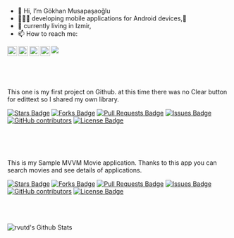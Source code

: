 - 👋 Hi, I’m Gökhan Musapaşaoğlu
- 👨🏻‍💻 developing mobile applications for Android devices,🥸
- 🌱 currently living in Izmir,
- 📫 How to reach me:

<a target="_blank" href="https://www.linkedin.com/in/gokhanmusapasaoglu/">
  <img align="left" alt="Gökhan's LinkedIN" width="22px" src="https://raw.githubusercontent.com/peterthehan/peterthehan/master/assets/linkedin.svg" />
</a>
<a target="_blank" href="https://stackoverflow.com/users/1550887/g%c3%b6khan-musapa%c5%9fao%c4%9flu-%e3%83%85">
  <img align="left" alt="Gökhan's LinkedIN" width="22px" src="https://cdn.jsdelivr.net/npm/simple-icons@3.13.0/icons/stackoverflow.svg" />
</a>
<a target="_blank" href="https://www.instagram.com/gokhan_musapasaoglu//">
  <img align="left" alt="Gökhan's Instagram" width="22px" src="https://cdn.jsdelivr.net/npm/simple-icons@v3/icons/instagram.svg" />
</a>
<a href="https://open.spotify.com/user/1199991630?si=aI_FyW9aTRShkbeyTny7Fg">
  <img align="left" alt="Gökhan's Spotify" width="22px" src="https://raw.githubusercontent.com/peterthehan/peterthehan/master/assets/spotify.svg" />
</a>

![](https://visitor-badge.glitch.me/badge?page_id=GhOsTTT.GhOsTTT)


<br />
<br />
<br />

This one is my first project on Github.
at this time there was no Clear button for edittext so I shared my own library.

<a href="https://github.com/GhOsTTT/editTextXbutton/stargazers"><img src="https://img.shields.io/github/stars/GhOsTTT/editTextXbutton" alt="Stars Badge"/></a>
<a href="https://github.com/GhOsTTT/editTextXbutton/network/members"><img src="https://img.shields.io/github/forks/GhOsTTT/editTextXbutton" alt="Forks Badge"/></a>
<a href="https://github.com/GhOsTTT/GhOsTTT-readme/pulls"><img src="https://img.shields.io/github/issues-pr/GhOsTTT/editTextXbutton" alt="Pull Requests Badge"/></a>
<a href="https://github.com/GhOsTTT/GhOsTTT-readme/issues"><img src="https://img.shields.io/github/issues/GhOsTTT/editTextXbutton" alt="Issues Badge"/></a>
<a href="https://github.com/GhOsTTT/GhOsTTT/graphs/contributors"><img alt="GitHub contributors" src="https://img.shields.io/github/contributors/GhOsTTT/editTextXbutton?color=2b9348"></a>
<a href="https://github.com/GhOsTTT/GhOsTTT/blob/master/LICENSE"><img src="https://img.shields.io/github/license/GhOsTTT/editTextXbutton?color=2b9348" alt="License Badge"/></a>

<br />
<br />
<br />


This is my Sample MVVM Movie application.
Thanks to this app you can search movies and see details of applications.

<a href="https://github.com/GhOsTTT/MvvmSampleApp/stargazers"><img src="https://img.shields.io/github/stars/GhOsTTT/MvvmSampleApp" alt="Stars Badge"/></a>
<a href="https://github.com/GhOsTTT/MvvmSampleApp/network/members"><img src="https://img.shields.io/github/forks/GhOsTTT/MvvmSampleApp" alt="Forks Badge"/></a>
<a href="https://github.com/GhOsTTT/MvvmSampleApp/pulls"><img src="https://img.shields.io/github/issues-pr/GhOsTTT/MvvmSampleApp" alt="Pull Requests Badge"/></a>
<a href="https://github.com/GhOsTTT/MvvmSampleApp/issues"><img src="https://img.shields.io/github/issues/GhOsTTT/MvvmSampleApp" alt="Issues Badge"/></a>
<a href="https://github.com/GhOsTTT/MvvmSampleApp/graphs/contributors"><img alt="GitHub contributors" src="https://img.shields.io/github/contributors/GhOsTTT/MvvmSampleApp?color=2b9348"></a>
<a href="https://github.com/GhOsTTT/MvvmSampleApp/blob/master/LICENSE"><img src="https://img.shields.io/github/license/GhOsTTT/MvvmSampleApp?color=2b9348" alt="License Badge"/></a>


<br />
<br />
<br />

<img align="left" alt="rvutd's Github Stats" src="https://github-readme-stats.vercel.app/api?username=GhOsTTT&show_icons=true&hide_border=true&theme=tokyonight" />
